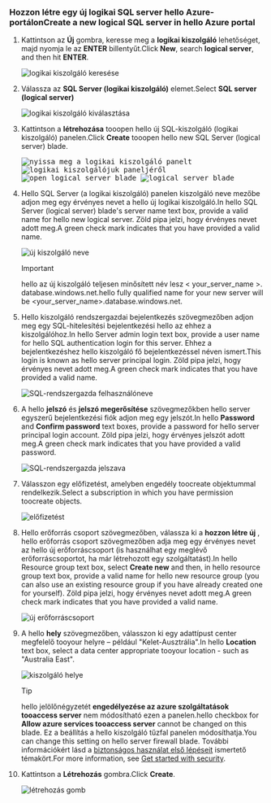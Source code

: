 ### <a name="create-a-new-logical-sql-server-in-hello-azure-portal"></a><span data-ttu-id="945a5-101">Hozzon létre egy új logikai SQL server hello Azure-portálon</span><span class="sxs-lookup"><span data-stu-id="945a5-101">Create a new logical SQL server in hello Azure portal</span></span>

1. <span data-ttu-id="945a5-102">Kattintson az **Új** gombra, keresse meg a **logikai kiszolgáló** lehetőséget, majd nyomja le az **ENTER** billentyűt.</span><span class="sxs-lookup"><span data-stu-id="945a5-102">Click **New**, search **logical server**, and then hit **ENTER**.</span></span>

    ![logikai kiszolgáló keresése](./media/sql-data-warehouse-create-logical-server/search-logical-server.png)
2. <span data-ttu-id="945a5-104">Válassza az **SQL Server (logikai kiszolgáló)** elemet.</span><span class="sxs-lookup"><span data-stu-id="945a5-104">Select **SQL server (logical server)**</span></span> 

    ![logikai kiszolgáló kiválasztása](./media/sql-data-warehouse-create-logical-server/select-logical-server.png)
  
3. <span data-ttu-id="945a5-106">Kattintson a **létrehozása** tooopen hello új SQL-kiszolgáló (logikai kiszolgáló) panelen.</span><span class="sxs-lookup"><span data-stu-id="945a5-106">Click **Create** tooopen hello new SQL Server (logical server) blade.</span></span>

   <span data-ttu-id="945a5-107"><kbd>![nyissa meg a logikai kiszolgáló panelt](./media/sql-data-warehouse-create-logical-server/open-logical-server-blade.png) </kbd> <kbd> ![logikai kiszolgálójuk paneljéről](./media/sql-data-warehouse-create-logical-server/logical-server-blade.png)</kbd></span><span class="sxs-lookup"><span data-stu-id="945a5-107"><kbd> ![open logical server blade](./media/sql-data-warehouse-create-logical-server/open-logical-server-blade.png) </kbd> <kbd>![logical server blade](./media/sql-data-warehouse-create-logical-server/logical-server-blade.png) </kbd></span></span>
  
3. <span data-ttu-id="945a5-108">Hello SQL Server (a logikai kiszolgáló) panelen kiszolgáló neve mezőbe adjon meg egy érvényes nevet a hello új logikai kiszolgáló.</span><span class="sxs-lookup"><span data-stu-id="945a5-108">In hello SQL Server (logical server) blade's server name text box, provide a valid name for hello new logical server.</span></span> <span data-ttu-id="945a5-109">Zöld pipa jelzi, hogy érvényes nevet adott meg.</span><span class="sxs-lookup"><span data-stu-id="945a5-109">A green check mark indicates that you have provided a valid name.</span></span>
    
    ![új kiszolgáló neve](./media/sql-data-warehouse-create-logical-server/new-name-logical-server.png)

    > [!IMPORTANT]
    > <span data-ttu-id="945a5-111">hello az új kiszolgáló teljesen minősített név lesz < your_server_name >. database.windows.net.</span><span class="sxs-lookup"><span data-stu-id="945a5-111">hello fully qualified name for your new server will be <your_server_name>.database.windows.net.</span></span>
    >
    
4. <span data-ttu-id="945a5-112">Hello kiszolgáló rendszergazdai bejelentkezés szövegmezőben adjon meg egy SQL-hitelesítési bejelentkezési hello az ehhez a kiszolgálóhoz.</span><span class="sxs-lookup"><span data-stu-id="945a5-112">In hello Server admin login text box, provide a user name for hello SQL authentication login for this server.</span></span> <span data-ttu-id="945a5-113">Ehhez a bejelentkezéshez hello kiszolgáló fő bejelentkezéssel néven ismert.</span><span class="sxs-lookup"><span data-stu-id="945a5-113">This login is known as hello server principal login.</span></span> <span data-ttu-id="945a5-114">Zöld pipa jelzi, hogy érvényes nevet adott meg.</span><span class="sxs-lookup"><span data-stu-id="945a5-114">A green check mark indicates that you have provided a valid name.</span></span>
    
    ![SQL-rendszergazda felhasználóneve](./media/sql-data-warehouse-create-logical-server/sql-admin-login.png)
5. <span data-ttu-id="945a5-116">A hello **jelszó** és **jelszó megerősítése** szövegmezőkben hello server egyszerű bejelentkezési fiók adjon meg egy jelszót.</span><span class="sxs-lookup"><span data-stu-id="945a5-116">In hello **Password** and **Confirm password** text boxes, provide a password for hello server principal login account.</span></span> <span data-ttu-id="945a5-117">Zöld pipa jelzi, hogy érvényes jelszót adott meg.</span><span class="sxs-lookup"><span data-stu-id="945a5-117">A green check mark indicates that you have provided a valid password.</span></span>
    
    ![SQL-rendszergazda jelszava](./media/sql-data-warehouse-create-logical-server/sql-admin-password.png)
6. <span data-ttu-id="945a5-119">Válasszon egy előfizetést, amelyben engedély toocreate objektummal rendelkezik.</span><span class="sxs-lookup"><span data-stu-id="945a5-119">Select a subscription in which you have permission toocreate objects.</span></span>

    ![előfizetést](./media/sql-data-warehouse-create-logical-server/subscription.png)
7. <span data-ttu-id="945a5-121">Hello erőforrás csoport szövegmezőben, válassza ki a **hozzon létre új** , hello erőforrás csoport szövegmezőben adja meg egy érvényes nevet az hello új erőforráscsoport (is használhat egy meglévő erőforráscsoportot, ha már létrehozott egy szolgáltatást).</span><span class="sxs-lookup"><span data-stu-id="945a5-121">In hello Resource group text box, select **Create new** and then, in hello resource group text box, provide a valid name for hello new resource group (you can also use an existing resource group if you have already created one for yourself).</span></span> <span data-ttu-id="945a5-122">Zöld pipa jelzi, hogy érvényes nevet adott meg.</span><span class="sxs-lookup"><span data-stu-id="945a5-122">A green check mark indicates that you have provided a valid name.</span></span>

    ![új erőforráscsoport](./media/sql-data-warehouse-create-logical-server/new-resource-group.png)

8. <span data-ttu-id="945a5-124">A hello **hely** szövegmezőben, válasszon ki egy adattípust center megfelelő tooyour helyre – például "Kelet-Ausztrália".</span><span class="sxs-lookup"><span data-stu-id="945a5-124">In hello **Location** text box, select a data center appropriate tooyour location - such as "Australia East".</span></span>
    
    ![kiszolgáló helye](./media/sql-data-warehouse-create-logical-server/server-location.png)
    
    > [!TIP]
    > <span data-ttu-id="945a5-126">hello jelölőnégyzetét **engedélyezése az azure szolgáltatások tooaccess server** nem módosítható ezen a panelen.</span><span class="sxs-lookup"><span data-stu-id="945a5-126">hello checkbox for **Allow azure services tooaccess server** cannot be changed on this blade.</span></span> <span data-ttu-id="945a5-127">Ez a beállítás a hello kiszolgáló tűzfal panelen módosíthatja.</span><span class="sxs-lookup"><span data-stu-id="945a5-127">You can change this setting on hello server firewall blade.</span></span> <span data-ttu-id="945a5-128">További információkért lásd a [biztonságos használat első lépéseit](../articles/sql-database/sql-database-manage-servers-portal.md) ismertető témakört.</span><span class="sxs-lookup"><span data-stu-id="945a5-128">For more information, see [Get started with security](../articles/sql-database/sql-database-manage-servers-portal.md).</span></span>
    >
    
9. <span data-ttu-id="945a5-129">Kattintson a **Létrehozás** gombra.</span><span class="sxs-lookup"><span data-stu-id="945a5-129">Click **Create**.</span></span>

    ![létrehozás gomb](./media/sql-data-warehouse-create-logical-server/create.png)

